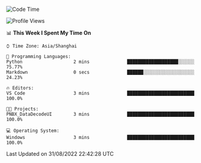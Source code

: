 <!--START_SECTION:waka-->
![Code Time](http://img.shields.io/badge/Code%20Time-192%20hrs%2041%20mins-blue)

![Profile Views](http://img.shields.io/badge/Profile%20Views-25-blue)

📊 **This Week I Spent My Time On** 

```text
⌚︎ Time Zone: Asia/Shanghai

💬 Programming Languages: 
Python                   2 mins              ███████████████████░░░░░░   75.77% 
Markdown                 0 secs              ██████░░░░░░░░░░░░░░░░░░░   24.23%

🔥 Editors: 
VS Code                  3 mins              █████████████████████████   100.0%

🐱‍💻 Projects: 
PNBX_DataDecodeUI        3 mins              █████████████████████████   100.0%

💻 Operating System: 
Windows                  3 mins              █████████████████████████   100.0%

```


 Last Updated on 31/08/2022 22:42:28 UTC
<!--END_SECTION:waka-->